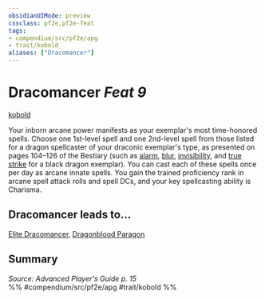 ```yaml
---
obsidianUIMode: preview
cssclass: pf2e,pf2e-feat
tags:
- compendium/src/pf2e/apg
- trait/kobold
aliases: ["Dracomancer"]
---
```

# Dracomancer  *Feat 9*  
[kobold](rules/traits/kobold-b1.md)  


Your inborn arcane power manifests as your exemplar's most time-honored spells. Choose one 1st-level spell and one 2nd-level spell from those listed for a dragon spellcaster of your draconic exemplar's type, as presented on pages 104–126 of the Bestiary (such as [alarm](compendium/spells/alarm.md), [blur](compendium/spells/blur.md), [invisibility](compendium/spells/invisibility.md), and [true strike](compendium/spells/true-strike.md) for a black dragon exemplar). You can cast each of these spells once per day as arcane innate spells. You gain the trained proficiency rank in arcane spell attack rolls and spell DCs, and your key spellcasting ability is Charisma.

## Dracomancer leads to...

[Elite Dracomancer](compendium/feats/elite-dracomancer-apg.md), [Dragonblood Paragon](compendium/feats/dragonblood-paragon-loag.md)

## Summary

*Source: Advanced Player's Guide p. 15*  
%% #compendium/src/pf2e/apg #trait/kobold %%